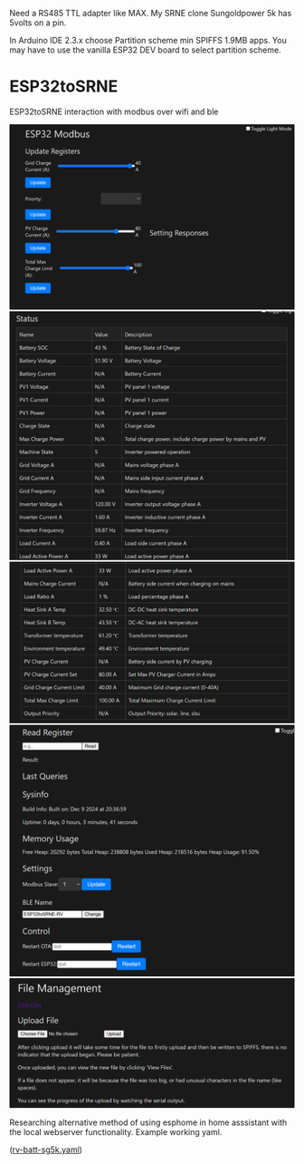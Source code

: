 Need a RS485 TTL adapter like MAX. My SRNE clone Sungoldpower 5k has 5volts on a pin.

In Arduino IDE 2.3.x choose Partition scheme min SPIFFS 1.9MB apps. You may have to use the vanilla ESP32 DEV board to select partition scheme. 

# ESP32toSRNE
ESP32toSRNE interaction with modbus over wifi and ble

![Screenshot](Screenshot%202024-12-09%20204246.png?raw=true)
![Screenshot](Screenshot%202024-12-09%20204254.png?raw=true)
![Screenshot](Screenshot%202024-12-09%20204301.png?raw=true)
![Screenshot](Screenshot%202024-12-09%20204309.png?raw=true)
![Screenshot](Screenshot%202024-12-09%20204314.png?raw=true)


Researching alternative method of using esphome in home asssistant with the local webserver functionality.
Example working yaml.

([rv-batt-sg5k.yaml](https://raw.githubusercontent.com/alanv72/ESP32toSRNE/refs/heads/main/rv-batt-sg5k.yaml))
